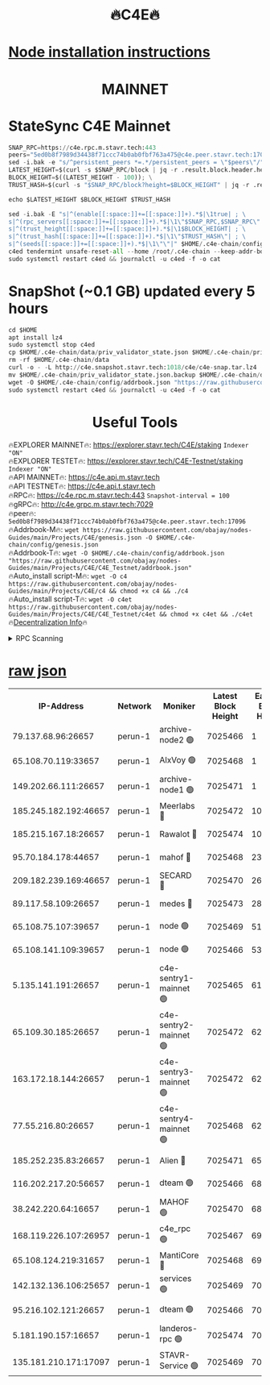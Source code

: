 <h1 align="center"> 🔥C4E🔥</h1>

[Node installation instructions](https://github.com/obajay/nodes-Guides/tree/main/Projects/C4E)
=

<h1 align="center"> MAINNET</h1>

# StateSync C4E Mainnet
```python
SNAP_RPC=https://c4e.rpc.m.stavr.tech:443
peers="5ed0b8f7989d34438f71ccc74b0ab0fbf763a475@c4e.peer.stavr.tech:17096"
sed -i.bak -e "s/^persistent_peers *=.*/persistent_peers = \"$peers\"/" $HOME/.c4e-chain/config/config.toml
LATEST_HEIGHT=$(curl -s $SNAP_RPC/block | jq -r .result.block.header.height); \
BLOCK_HEIGHT=$((LATEST_HEIGHT - 100)); \
TRUST_HASH=$(curl -s "$SNAP_RPC/block?height=$BLOCK_HEIGHT" | jq -r .result.block_id.hash)

echo $LATEST_HEIGHT $BLOCK_HEIGHT $TRUST_HASH

sed -i.bak -E "s|^(enable[[:space:]]+=[[:space:]]+).*$|\1true| ; \
s|^(rpc_servers[[:space:]]+=[[:space:]]+).*$|\1\"$SNAP_RPC,$SNAP_RPC\"| ; \
s|^(trust_height[[:space:]]+=[[:space:]]+).*$|\1$BLOCK_HEIGHT| ; \
s|^(trust_hash[[:space:]]+=[[:space:]]+).*$|\1\"$TRUST_HASH\"| ; \
s|^(seeds[[:space:]]+=[[:space:]]+).*$|\1\"\"|" $HOME/.c4e-chain/config/config.toml
c4ed tendermint unsafe-reset-all --home /root/.c4e-chain --keep-addr-book
sudo systemctl restart c4ed && journalctl -u c4ed -f -o cat
```
# SnapShot (~0.1 GB) updated every 5 hours
```python
cd $HOME
apt install lz4
sudo systemctl stop c4ed
cp $HOME/.c4e-chain/data/priv_validator_state.json $HOME/.c4e-chain/priv_validator_state.json.backup
rm -rf $HOME/.c4e-chain/data
curl -o - -L http://c4e.snapshot.stavr.tech:1018/c4e/c4e-snap.tar.lz4 | lz4 -c -d - | tar -x -C $HOME/.c4e-chain --strip-components 2
mv $HOME/.c4e-chain/priv_validator_state.json.backup $HOME/.c4e-chain/data/priv_validator_state.json
wget -O $HOME/.c4e-chain/config/addrbook.json "https://raw.githubusercontent.com/obajay/nodes-Guides/main/Projects/C4E/addrbook.json"
sudo systemctl restart c4ed && journalctl -u c4ed -f -o cat
```
 <h1 align="center"> Useful Tools</h1>

🔥EXPLORER MAINNET🔥:  https://explorer.stavr.tech/C4E/staking            `Indexer "ON"` \
🔥EXPLORER TESTET🔥:   https://explorer.stavr.tech/C4E-Testnet/staking     `Indexer "ON"` \
🔥API MAINNET🔥:       https://c4e.api.m.stavr.tech \
🔥API TESTNET🔥:       https://c4e.api.t.stavr.tech \
🔥RPC🔥:               https://c4e.rpc.m.stavr.tech:443                  `Snapshot-interval = 100` \
🔥gRPC🔥:              http://c4e.grpc.m.stavr.tech:7029 \
🔥peer🔥:              `5ed0b8f7989d34438f71ccc74b0ab0fbf763a475@c4e.peer.stavr.tech:17096` \
🔥Addrbook-M🔥:    ```wget https://raw.githubusercontent.com/obajay/nodes-Guides/main/Projects/C4E/genesis.json -O $HOME/.c4e-chain/config/genesis.json``` \
🔥Addrbook-T🔥:    ```wget -O $HOME/.c4e-chain/config/addrbook.json "https://raw.githubusercontent.com/obajay/nodes-Guides/main/Projects/C4E/C4E_Testnet/addrbook.json"``` \
🔥Auto_install script-M🔥: ```wget -O c4 https://raw.githubusercontent.com/obajay/nodes-Guides/main/Projects/C4E/c4 && chmod +x c4 && ./c4``` \
🔥Auto_install script-T🔥: ```wget -O c4et https://raw.githubusercontent.com/obajay/nodes-Guides/main/Projects/C4E/C4E_Testnet/c4et && chmod +x c4et && ./c4et``` \
🔥[Decentralization Info](https://github.com/obajay/StateSync-snapshots/tree/main/Projects/C4E/Decentralization)🔥




<details>
<summary>RPC Scanning</summary>

<h2 align="center"> We scan nodes in real time every 4 hours. And we provide the final result of RPC endpoints.
We cannot influence the operation of these nodes in any way. </h2>


```python
If Voting Power is higher than 0 --> then the Node is a validator of the network and may be subject to attack and be a potential threat to the chain.
```
```python
We marked such validators with a red symbol
```

</details>

[raw json](https://rpc-check.c4e.stavr.tech/c4e/rpc-c4e-result.json)
=



<table><tr><th>IP-Address</th><th>Network</th><th>Moniker</th><th>Latest Block Height</th><th>Earliest Block Height</th><th>Catching Up</th><th>Tx Index</th><th>Voting Power</th><th>Scan Time</th></tr><tr><td>79.137.68.96:26657</td><td>perun-1</td><td>archive-node2 🟢</td><td>7025466</td><td>1</td><td>False</td><td>on</td><td>0</td><td>2024-02-04T06:59:57.107106158UTC</td></tr><tr><td>65.108.70.119:33657</td><td>perun-1</td><td>AlxVoy 🟢</td><td>7025468</td><td>1</td><td>False</td><td>on</td><td>0</td><td>2024-02-04T07:00:11.531028898UTC</td></tr><tr><td>149.202.66.111:26657</td><td>perun-1</td><td>archive-node1 🟢</td><td>7025471</td><td>1</td><td>False</td><td>on</td><td>0</td><td>2024-02-04T07:00:27.844001882UTC</td></tr><tr><td>185.245.182.192:46657</td><td>perun-1</td><td>Meerlabs 🔴</td><td>7025472</td><td>1051501</td><td>False</td><td>on</td><td>527310</td><td>2024-02-04T07:00:35.130840727UTC</td></tr><tr><td>185.215.167.18:26657</td><td>perun-1</td><td>Rawalot 🔴</td><td>7025474</td><td>1090501</td><td>False</td><td>on</td><td>701423</td><td>2024-02-04T07:00:47.117370015UTC</td></tr><tr><td>95.70.184.178:44657</td><td>perun-1</td><td>mahof 🔴</td><td>7025468</td><td>2342001</td><td>False</td><td>off</td><td>1865533</td><td>2024-02-04T07:00:10.821433663UTC</td></tr><tr><td>209.182.239.169:46657</td><td>perun-1</td><td>SECARD 🔴</td><td>7025470</td><td>2616101</td><td>False</td><td>off</td><td>1136703</td><td>2024-02-04T07:00:23.146645327UTC</td></tr><tr><td>89.117.58.109:26657</td><td>perun-1</td><td>medes 🔴</td><td>7025473</td><td>2826001</td><td>False</td><td>off</td><td>1484927</td><td>2024-02-04T07:00:42.352067250UTC</td></tr><tr><td>65.108.75.107:39657</td><td>perun-1</td><td>node 🟢</td><td>7025469</td><td>5198801</td><td>False</td><td>on</td><td>0</td><td>2024-02-04T07:00:14.180356021UTC</td></tr><tr><td>65.108.141.109:39657</td><td>perun-1</td><td>node 🟢</td><td>7025466</td><td>5303301</td><td>False</td><td>on</td><td>0</td><td>2024-02-04T06:59:59.548243015UTC</td></tr><tr><td>5.135.141.191:26657</td><td>perun-1</td><td>c4e-sentry1-mainnet 🟢</td><td>7025465</td><td>6198001</td><td>False</td><td>on</td><td>0</td><td>2024-02-04T06:59:56.113056915UTC</td></tr><tr><td>65.109.30.185:26657</td><td>perun-1</td><td>c4e-sentry2-mainnet 🟢</td><td>7025472</td><td>6238301</td><td>False</td><td>on</td><td>0</td><td>2024-02-04T07:00:34.781425576UTC</td></tr><tr><td>163.172.18.144:26657</td><td>perun-1</td><td>c4e-sentry3-mainnet 🟢</td><td>7025472</td><td>6239001</td><td>False</td><td>on</td><td>0</td><td>2024-02-04T07:00:35.842237858UTC</td></tr><tr><td>77.55.216.80:26657</td><td>perun-1</td><td>c4e-sentry4-mainnet 🟢</td><td>7025468</td><td>6241001</td><td>False</td><td>on</td><td>0</td><td>2024-02-04T07:00:11.172832583UTC</td></tr><tr><td>185.252.235.83:26657</td><td>perun-1</td><td>Alien 🔴</td><td>7025471</td><td>6502501</td><td>False</td><td>on</td><td>1136761</td><td>2024-02-04T07:00:28.155723818UTC</td></tr><tr><td>116.202.217.20:56657</td><td>perun-1</td><td>dteam 🟢</td><td>7025466</td><td>6800901</td><td>False</td><td>on</td><td>0</td><td>2024-02-04T06:59:56.381582470UTC</td></tr><tr><td>38.242.220.64:16657</td><td>perun-1</td><td>MAHOF 🟢</td><td>7025470</td><td>6885501</td><td>False</td><td>on</td><td>0</td><td>2024-02-04T07:00:25.474302540UTC</td></tr><tr><td>168.119.226.107:26957</td><td>perun-1</td><td>c4e_rpc 🟢</td><td>7025467</td><td>6925467</td><td>False</td><td>on</td><td>0</td><td>2024-02-04T07:00:03.920108132UTC</td></tr><tr><td>65.108.124.219:31657</td><td>perun-1</td><td>MantiCore 🔴</td><td>7025468</td><td>6925468</td><td>False</td><td>off</td><td>193352</td><td>2024-02-04T07:00:10.386517429UTC</td></tr><tr><td>142.132.136.106:25657</td><td>perun-1</td><td>services 🟢</td><td>7025469</td><td>7012001</td><td>False</td><td>on</td><td>0</td><td>2024-02-04T07:00:13.866172521UTC</td></tr><tr><td>95.216.102.121:26657</td><td>perun-1</td><td>dteam 🟢</td><td>7025466</td><td>7015601</td><td>False</td><td>on</td><td>0</td><td>2024-02-04T06:59:56.724066289UTC</td></tr><tr><td>5.181.190.157:16657</td><td>perun-1</td><td>landeros-rpc 🟢</td><td>7025474</td><td>7023001</td><td>False</td><td>on</td><td>0</td><td>2024-02-04T07:00:46.823673532UTC</td></tr><tr><td>135.181.210.171:17097</td><td>perun-1</td><td>STAVR-Service 🟢</td><td>7025469</td><td>7023301</td><td>False</td><td>on</td><td>0</td><td>2024-02-04T07:00:14.589903647UTC</td></tr></table>
